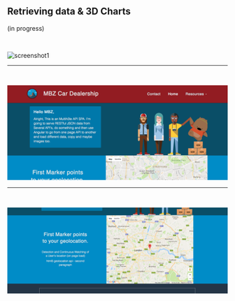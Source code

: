 ## Retrieving data & 3D Charts
(in progress)

 <br /> 
  
  ![screenshot1](/mbz1proto.png?raw=true "screenshot1")
  
  <hr />
  
  <br />
  
  
  ![screenshot3](public/builds/assets/images/screenshot3.png?raw=true "screenshot3")
  
  
<hr />
  
  <br />
  
  
  ![screenshot4](public/builds/assets/images/screenshot4.png?raw=true "screenshot4")
